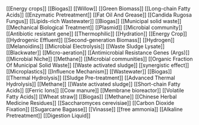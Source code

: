 [[Energy crops]]
[[Biogas]]
[[Willow]]
[[Green Biomass]]
[[Long-chain Fatty Acids]]
[[Enzymatic Pretreatment]]
[[Fat Oil And Grease]]
[[Candida Rugosa Fungus]]
[[Lipids-rich Wastewater]]
[[Biogas]]
[[Municipal solid waste]]
[[Mechanical Biological Treatment]]
[[Plasmid]]
[[Microbial community]]
[[Antibiotic resistant gene]]
[[Thermophilic]]
[[Hydration]]
[[Energy Crop]]
[[Hydrogenic Effluent]]
[[Second-generation Biomass]]
[[Hydrogen]]
[[Melanoidins]]
[[Microbial Electrolysis]]
[[Waste Sludge Lysate]]
[[Blackwater]]
[[Micro-aeration]]
[[Antimicrobial Resistance Genes (Args)]]
[[Microbial Niche]]
[[Methane]]
[[Microbial communities]]
[[Organic Fraction Of Municipal Solid Waste]]
[[Waste activated sludge]]
[[synergistic effect]]
[[Microplastics]]
[[Influence Mechanism]]
[[Wastewater]]
[[Biogas]]
[[Thermal Hydrolysis]]
[[Sludge Pre-treatment]]
[[Advanced Thermal Hydrolysis]]
[[Methane]]
[[Waste activated sludge]]
[[Short-chain Fatty Acids]]
[[Ferric Ions]]
[[Cow manure]]
[[Membrane bioreactor]]
[[Volatile Fatty Acids]]
[[Wheat straw]]
[[Biogas]]
[[Methane]]
[[Chinese Herbal Medicine Residues]]
[[Saccharomyces cerevisiae]]
[[Carbon Dioxide Fixation]]
[[Sugarcane Bagasse]]
[[Vinasse]]
[[free ammonia]]
[[Alkaline Pretreatment]]
[[Digestion Liquid]]
